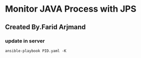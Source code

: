# Monitor JAVA Process with JPS

## Created By.Farid Arjmand ##

### update in server

``` ansible-playbook PID.yaml -K ```
